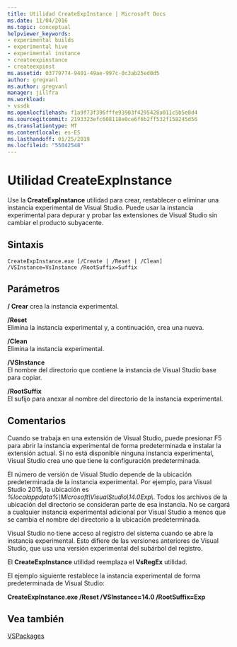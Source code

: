 ```yaml
---
title: Utilidad CreateExpInstance | Microsoft Docs
ms.date: 11/04/2016
ms.topic: conceptual
helpviewer_keywords:
- experimental builds
- experimental hive
- experimental instance
- createexpinstance
- createexpinst
ms.assetid: 03779774-9401-49ae-997c-0c3ab25ed0d5
author: gregvanl
ms.author: gregvanl
manager: jillfra
ms.workload:
- vssdk
ms.openlocfilehash: f1a9f73f396fffe93903f4295428a011c5b5e8d4
ms.sourcegitcommit: 2193323efc608118e0ce6f6b2ff532f158245d56
ms.translationtype: MT
ms.contentlocale: es-ES
ms.lasthandoff: 01/25/2019
ms.locfileid: "55042548"
---
```

# <a name="createexpinstance-utility"></a>Utilidad CreateExpInstance
Use la **CreateExpInstance** utilidad para crear, restablecer o eliminar una instancia experimental de Visual Studio. Puede usar la instancia experimental para depurar y probar las extensiones de Visual Studio sin cambiar el producto subyacente.  
  
## <a name="syntax"></a>Sintaxis  
  
```  
CreateExpInstance.exe [/Create | /Reset | /Clean] /VSInstance=VsInstance /RootSuffix=Suffix  
```  
  
## <a name="parameters"></a>Parámetros  
 **/ Crear** crea la instancia experimental.  
  
 **/Reset**  
 Elimina la instancia experimental y, a continuación, crea una nueva.  
  
 **/Clean**  
 Elimina la instancia experimental.  
  
 **/VSInstance**  
 El nombre del directorio que contiene la instancia de Visual Studio base para copiar.  
  
 **/RootSuffix**  
 El sufijo para anexar al nombre del directorio de la instancia experimental.  
  
## <a name="remarks"></a>Comentarios  
 Cuando se trabaja en una extensión de Visual Studio, puede presionar F5 para abrir la instancia experimental de forma predeterminada e instalar la extensión actual. Si no está disponible ninguna instancia experimental, Visual Studio crea uno que tiene la configuración predeterminada.  
  
 El número de versión de Visual Studio depende de la ubicación predeterminada de la instancia experimental. Por ejemplo, para Visual Studio 2015, la ubicación es *%localappdata%\Microsoft\VisualStudio\14.0Exp\\*. Todos los archivos de la ubicación del directorio se consideran parte de esa instancia. No se cargará a cualquier instancia experimental adicional por Visual Studio a menos que se cambia el nombre del directorio a la ubicación predeterminada.  
  
 Visual Studio no tiene acceso al registro del sistema cuando se abre la instancia experimental. Esto difiere de las versiones anteriores de Visual Studio, que usa una versión experimental del subárbol del registro.  
  
 El **CreateExpInstance** utilidad reemplaza el **VsRegEx** utilidad.  
  
 El ejemplo siguiente restablece la instancia experimental de forma predeterminada de Visual Studio:  
  
 **CreateExpInstance.exe /Reset /VSInstance=14.0 /RootSuffix=Exp**  
  
## <a name="see-also"></a>Vea también  
 [VSPackages](../../extensibility/internals/vspackages.md)
